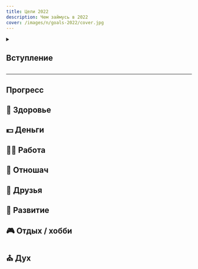 ```yaml
---
title: Цели 2022
description: Чем займусь в 2022
cover: /images/n/goals-2022/cover.jpg
---
```


<div class="mendel-card">

<details>
<summary><h2 class='inline'>Вступление</h2></summary>

Внезапно, всякие никсели-пиксели делают норм видосы, напр. [про то, как сделать интернет-магаз](https://www.youtube.com/watch?v=0Xtt_hCqhlw).
И есть еще аня консервы - это примерно как нихель пихель - видосы про ментал очку, про рисовач.
И крч она выпустила видос про колесо жизни:

<iframe width="560" height="315" src="https://www.youtube.com/embed/0V_DEr_2VMk" title="YouTube video player" frameborder="0" allow="accelerometer; autoplay; clipboard-write; encrypted-media; gyroscope; picture-in-picture" allowfullscreen></iframe>

Крч есть такая тема как "Колесо жизни" - суть в том, что есть 8 сфер жизни, и для каждой ты пишешь че ты хочешь в ней сделать.
При этом надо стараться каждую сферу двигать, иначе будет перекос в какую-то одну сферу и ты перегоришь, уйдешь в депрессию, сдохнешь...

И у меня пиздец откликнулось - этож супер фреймворк/система для составления целей. И вопрос "бля что я хочу, чем заняться" отпал, теперь понятно на какие темы придумывать себе цели

</details>

---

## Прогресс

<n-goals-2022-progress :goals="goals"></n-goals-2022-progress>


 </div>

<div class="mendel-card">

## 🏥 Здоровье

<n-goals-2022-goal-list :goals="goals.filter(g => g.category === 'health')" ></n-goals-2022-goal-list>

</div>

<div class="mendel-card">

## 💵 Деньги

<n-goals-2022-goal-list :goals="goals.filter(g => g.category === 'money')" ></n-goals-2022-goal-list>


</div>

<div class="mendel-card">

## 👷‍♀️ Работа 

<n-goals-2022-goal-list :goals="goals.filter(g => g.category === 'work')" ></n-goals-2022-goal-list>

</div>

<div class="mendel-card">

## 💑 Отношач

<n-goals-2022-goal-list :goals="goals.filter(g => g.category === 'rel')" ></n-goals-2022-goal-list>

</div>

<div class="mendel-card">

## 🍻 Друзья

<n-goals-2022-goal-list :goals="goals.filter(g => g.category === 'friends')" ></n-goals-2022-goal-list>

</div>

<div class="mendel-card">

## 🚗 Развитие

<n-goals-2022-goal-list :goals="goals.filter(g => g.category === 'growth')" ></n-goals-2022-goal-list>

</div>

<div class="mendel-card">

## 🎮 Отдых / хобби

<n-goals-2022-goal-list :goals="goals.filter(g => g.category === 'rest')" ></n-goals-2022-goal-list>

</div>

<div class="mendel-card">

## ⛪ Дух

<n-goals-2022-goal-list :goals="goals.filter(g => g.category === 'soul')" ></n-goals-2022-goal-list>

</div>
